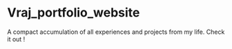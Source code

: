# Vraj_portfolio_website
A compact accumulation of all experiences and projects from my life. Check it out !
